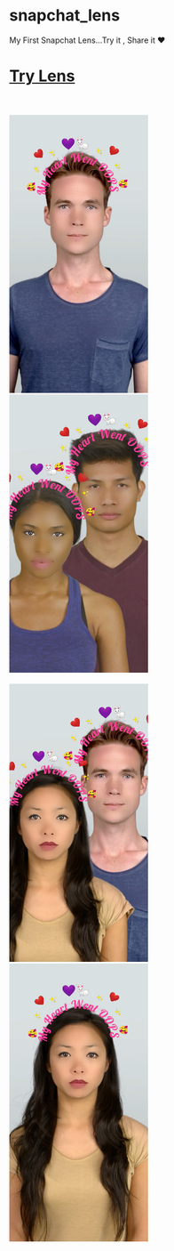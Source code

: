 # snapchat_lens

My First Snapchat Lens...Try it , Share it ❤️

# [Try Lens](https://www.snapchat.com/unlock/?type=SNAPCODE&uuid=0b007fa878c5450d8b46d87e6e464c7c&metadata=01)
<br><br>
<img src="screenshots/ss3.png" width="250" height="500">
 &nbsp;&nbsp;&nbsp;&nbsp;&nbsp;
<img src="screenshots/ss1.png" width="250" height="500">
<br><br>
<img src="screenshots/ss4.png" width="250" height="500" >
 &nbsp;&nbsp;&nbsp;&nbsp;&nbsp;
<img src="screenshots/ss2.png" width="250" height="500">
